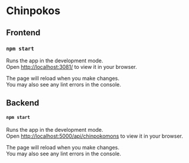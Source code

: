 # Chinpokos

## Frontend

### `npm start`

Runs the app in the development mode.\
Open [http://localhost:3081/](http://localhost:3081/) to view it in your browser.

The page will reload when you make changes.\
You may also see any lint errors in the console.

## Backend

#### `npm start`

Runs the app in the development mode.\
Open [http://localhost:5000/api/chinpokomons](http://localhost:5000/api/chinpokomons) to view it in your browser.

The page will reload when you make changes.\
You may also see any lint errors in the console.

